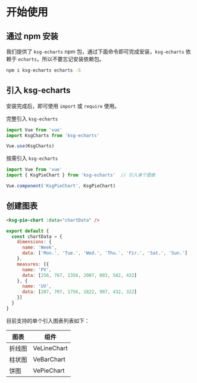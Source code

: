 # 开始使用

## 通过 npm 安装

我们提供了 `ksg-echarts` npm 包，通过下面命令即可完成安装，`ksg-echarts` 依赖于 `echarts`，所以不要忘记安装依赖包。


```bash
npm i ksg-echarts echarts -S
```

## 引入 ksg-echarts

安装完成后，即可使用 `import` 或 `require` 使用。

完整引入 `ksg-echarts`

```js
import Vue from 'vue'
import KsgCharts from 'ksg-echarts'

Vue.use(KsgCharts)
```

按需引入 `ksg-echarts`

```js
import Vue from 'vue'
import { KsgPieChart } from 'ksg-echarts'  // 引入单个图表

Vue.component('KsgPieChart', KsgPieChart)
```

## 创建图表

```html
<ksg-pie-chart :data="chartData" />
```

```js
export default {
  const chartData = {
    dimensions: {
      name: 'Week',
      data: ['Mon.', 'Tue.', 'Wed.', 'Thu.', 'Fir.', 'Sat.', 'Sun.']
    },
    measures: [{
      name: 'PV',
      data: [256, 767, 1356, 2087, 803, 582, 432]
    }, {
      name: 'UV',
      data: [287, 707, 1756, 1822, 987, 432, 322]
    }]
  }
}
```

目前支持的单个引入图表列表如下：

| 图表 | 组件 |
| --- | --- |
| 折线图 | VeLineChart |
| 柱状图 | VeBarChart |
| 饼图 | VePieChart |
